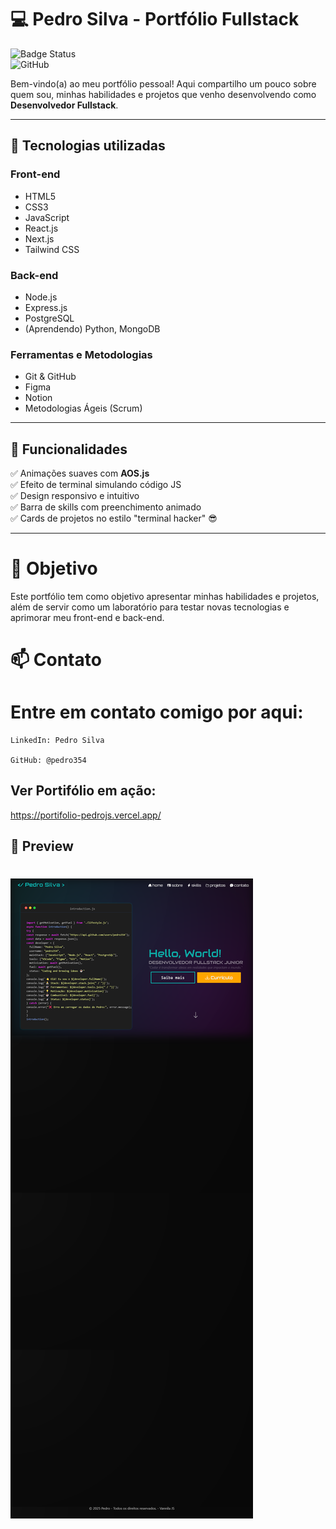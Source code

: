 # 💻 Pedro Silva - Portfólio Fullstack

![Badge Status](https://img.shields.io/badge/Status-Em%20desenvolvimento-green)  
![GitHub](https://img.shields.io/badge/Made%20by-Pedro%20Silva-blue)

Bem-vindo(a) ao meu portfólio pessoal! Aqui compartilho um pouco sobre quem sou, minhas habilidades e projetos que venho desenvolvendo como **Desenvolvedor Fullstack**.

---

## 🚀 Tecnologias utilizadas

### Front-end
- HTML5
- CSS3
- JavaScript
- React.js
- Next.js
- Tailwind CSS

### Back-end
- Node.js
- Express.js
- PostgreSQL
- (Aprendendo) Python, MongoDB

### Ferramentas e Metodologias
- Git & GitHub
- Figma
- Notion
- Metodologias Ágeis (Scrum)

---

## 🌟 Funcionalidades

✅ Animações suaves com **AOS.js**  
✅ Efeito de terminal simulando código JS  
✅ Design responsivo e intuitivo  
✅ Barra de skills com preenchimento animado  
✅ Cards de projetos no estilo "terminal hacker" 😎

---

# 🎯 Objetivo

 Este portfólio tem como objetivo apresentar minhas habilidades e projetos, além de servir como um laboratório para testar novas tecnologias e aprimorar meu front-end e back-end.
# 📫 Contato

# Entre em contato comigo por aqui:

    LinkedIn: Pedro Silva

    GitHub: @pedro354

## Ver Portifólio em ação:

https://portifolio-pedrojs.vercel.app/

## 📸 Preview

# ![alt text](image.png)
